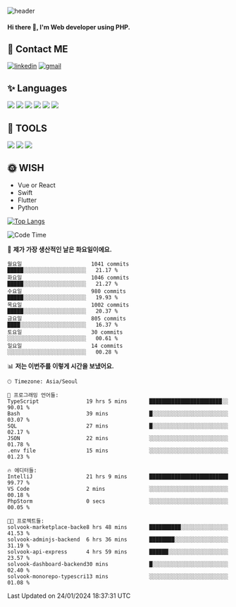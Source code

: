 ![header](https://capsule-render.vercel.app/api?type=waving&color=auto&height=300&section=header&text=Elin&fontSize=90&animation=twinkling)

#### Hi there 👋, I'm <b>Web developer</b> using PHP. ####

<!--
- 🔭 I’m currently working on Uniwill
- 🌱 I’m currently learning Vue or React or Python.
-->

<!---#### I am PHP developer --->

## 💌 Contact ME ###
[<img src='https://img.shields.io/badge/-EunjiKo-%230A66C2?style=flat-square&logo=LinkedIn&logoColor=white' alt='linkedin'>](https://www.linkedin.com/in/https://www.linkedin.com/in/eunji-ko-00a907164//)  [<img src='https://img.shields.io/badge/-einee214%40gmail.com-%23EA4335?style=flat-square&logo=Gmail&logoColor=white' alt='gmail'>](einee214@gmail.com)  


## ✨ Languages
<img src='https://img.shields.io/badge/-PHP-%23777BB4?style=for-the-badge&logo=PHP&logoColor=white'> <img src='https://img.shields.io/badge/-Laravel-%23FF2D20?style=for-the-badge&logo=Laravel&logoColor=white'> <img src='https://img.shields.io/badge/Jquery-%230769AD?style=for-the-badge&logo=Jquery&logoColor=white'> <img src='https://img.shields.io/badge/CSS3-%231572B6?style=for-the-badge&logo=CSS3&logoColor=white'> <img src='https://img.shields.io/badge/Bootstrap-%237952B3?style=for-the-badge&logo=Bootstrap&logoColor=white' > <img src='https://img.shields.io/badge/MySQL-%234479A1?style=for-the-badge&logo=MySQL&logoColor=white' >

## 🌷 TOOLS
<img src='https://img.shields.io/badge/PHPSTORM-%23000000?style=for-the-badge&logo=PhpStorm&logoColor=white' > <img src='https://img.shields.io/badge/GitLab-%23FCA121?style=for-the-badge&logo=GitLab&logoColor=white' > <img src='https://img.shields.io/badge/GitHub-%23181717?style=for-the-badge&logo=GitHub&logoColor=white'>


## 🌞 WISH
- Vue or React
- Swift
- Flutter
- Python


[![Top Langs](https://github-readme-stats.vercel.app/api/top-langs/?username=ein214&layout=compact)](https://github.com/anuraghazra/github-readme-stats)

<!--START_SECTION:waka-->
![Code Time](http://img.shields.io/badge/Code%20Time-3%2C203%20hrs%2017%20mins-blue)

📅 **제가 가장 생산적인 날은 화요일이에요.** 

```text
월요일                      1041 commits        █████░░░░░░░░░░░░░░░░░░░░   21.17 % 
화요일                      1046 commits        █████░░░░░░░░░░░░░░░░░░░░   21.27 % 
수요일                      980 commits         █████░░░░░░░░░░░░░░░░░░░░   19.93 % 
목요일                      1002 commits        █████░░░░░░░░░░░░░░░░░░░░   20.37 % 
금요일                      805 commits         ████░░░░░░░░░░░░░░░░░░░░░   16.37 % 
토요일                      30 commits          ░░░░░░░░░░░░░░░░░░░░░░░░░   00.61 % 
일요일                      14 commits          ░░░░░░░░░░░░░░░░░░░░░░░░░   00.28 % 
```


📊 **저는 이번주를 이렇게 시간을 보냈어요.** 

```text
🕑︎ Timezone: Asia/Seoul

💬 프로그래밍 언어들: 
TypeScript               19 hrs 5 mins       ███████████████████████░░   90.01 % 
Bash                     39 mins             █░░░░░░░░░░░░░░░░░░░░░░░░   03.07 % 
SQL                      27 mins             █░░░░░░░░░░░░░░░░░░░░░░░░   02.17 % 
JSON                     22 mins             ░░░░░░░░░░░░░░░░░░░░░░░░░   01.78 % 
.env file                15 mins             ░░░░░░░░░░░░░░░░░░░░░░░░░   01.23 % 

🔥 에디터들: 
IntelliJ                 21 hrs 9 mins       █████████████████████████   99.77 % 
VS Code                  2 mins              ░░░░░░░░░░░░░░░░░░░░░░░░░   00.18 % 
PhpStorm                 0 secs              ░░░░░░░░░░░░░░░░░░░░░░░░░   00.05 % 

🐱‍💻 프로젝트들: 
solvook-marketplace-backe8 hrs 48 mins       ██████████░░░░░░░░░░░░░░░   41.53 % 
solvook-adminjs-backend  6 hrs 36 mins       ████████░░░░░░░░░░░░░░░░░   31.19 % 
solvook-api-express      4 hrs 59 mins       ██████░░░░░░░░░░░░░░░░░░░   23.57 % 
solvook-dashboard-backend30 mins             █░░░░░░░░░░░░░░░░░░░░░░░░   02.40 % 
solvook-monorepo-typescri13 mins             ░░░░░░░░░░░░░░░░░░░░░░░░░   01.08 % 
```


 Last Updated on 24/01/2024 18:37:31 UTC
<!--END_SECTION:waka-->

<!---![GitHub stats](https://github-readme-stats.vercel.app/api?username=ein214&show_icons=true&theme=dracula)  --->



